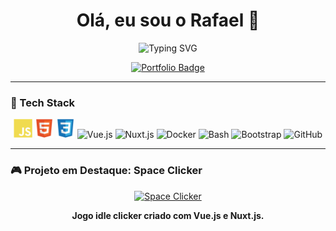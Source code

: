 <h1 align="center">Olá, eu sou o Rafael 👋</h1>

<p align="center">
  <img src="https://readme-typing-svg.herokuapp.com?font=Fira+Code&size=22&pause=1000&color=58A6FF&center=true&vCenter=true&width=435&lines=Fullstack+Developer+JavaScript;Vue.js+%7C+Nuxt+%7C+Node.js;Apaixonado+por+tecnologia+e+inovação" alt="Typing SVG" />
</p>

<p align="center">
  <a href="https://rafaelmdev-blog.vercel.app/" target="_blank">
    <img src="https://img.shields.io/badge/🌐%20Portfólio%20/Blog-000?style=for-the-badge&logo=vercel&logoColor=white" alt="Portfolio Badge" />
  </a>
</p>

---

### 🚀 Tech Stack

<p align="center">
  <img title="JavaScript" height="30" src="https://raw.githubusercontent.com/devicons/devicon/master/icons/javascript/javascript-plain.svg" alt="JavaScript" />
  <img title="HTML5" height="30" src="https://raw.githubusercontent.com/devicons/devicon/master/icons/html5/html5-original.svg" alt="HTML5" />
  <img title="CSS3" height="30" src="https://raw.githubusercontent.com/devicons/devicon/master/icons/css3/css3-original.svg" alt="CSS3" />
  <img title="Vue.js" height="30" src="https://cdn.jsdelivr.net/gh/devicons/devicon/icons/vuejs/vuejs-original.svg" alt="Vue.js" />
  <img title="Nuxt.js" height="30" src="https://cdn.jsdelivr.net/gh/devicons/devicon/icons/nuxtjs/nuxtjs-original.svg" alt="Nuxt.js" />
  <img title="Docker" height="35" src="https://cdn.jsdelivr.net/gh/devicons/devicon/icons/docker/docker-original.svg" alt="Docker" />
  <img title="Bash" height="30" src="https://cdn.jsdelivr.net/gh/devicons/devicon/icons/bash/bash-original.svg" alt="Bash" />
  <img title="Bootstrap" height="30" src="https://cdn.jsdelivr.net/gh/devicons/devicon/icons/bootstrap/bootstrap-plain.svg" alt="Bootstrap" />
  <img title="GitHub" height="30" src="https://cdn.jsdelivr.net/gh/devicons/devicon/icons/github/github-original.svg" alt="GitHub" />
</p>

---

### 🎮 Projeto em Destaque: Space Clicker

<div align="center">
  <a href="https://spaceclicker.com.br/space" target="_blank">
    <img src="https://github.com/rafaballerini/GIFs/blob/main/game.gif?raw=true" width="350" alt="Space Clicker" />
  </a>
  <p><strong>Jogo idle clicker criado com Vue.js e Nuxt.js.</strong></p>
</div>

